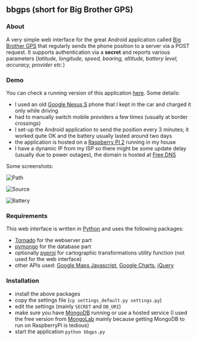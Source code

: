 ## bbgps (short for Big Brother GPS)

### About
A very simple web interface for the great Android application called [Big Brother GPS](https://play.google.com/store/apps/details?id=org.gnarf.bigbrother.gps) that regularly sends the phone position to a server via a POST request. It supports authentication via a **secret** and reports various parameters (*latitude, longitude, speed, bearing, altitude, battery level, accuracy, provider etc.*)

### Demo
You can check a running version of this application [here](http://bbgps.rssind.com/). Some details:

* I used an old [Google Nexus S](https://en.wikipedia.org/wiki/Nexus_S) phone that I kept in the car and charged it only while driving
* had to manually switch mobile providers a few times (usually at border crossings)
* I set-up the Android application to send the position every 3 minutes; it worked quite OK and the battery usually lasted around two days 
* the application is hosted on a [Raspberry PI 2](https://www.raspberrypi.org/products/raspberry-pi-2-model-b/) running in my house
* I have a dynamic IP from my ISP so there might be some update delay (usually due to power outages), the domain is hosted at [Free DNS](http://freedns.afraid.org/)

Some screenshots:

![Path](http://rssind.com/images/path.png)

![Source](http://rssind.com/images/source.png)

![Battery](http://rssind.com/images/battery.png)

### Requirements
This web interface is written in [Python](https://www.python.org/) and uses the following packages:

 * [Tornado](http://www.tornadoweb.org/en/stable/) for the webserver part
 * [pymongo](https://api.mongodb.org/python/current/) for the database part
 * optionally [pyproj](https://github.com/jswhit/pyproj) for cartographic transformations utility function (not used for the web interface)
 * other APIs used: [Google Maps Javascript](https://developers.google.com/maps/documentation/javascript/), [Google Charts](https://developers.google.com/chart/?hl=en), [jQuery](https://jquery.com/) 
 
### Installation

 * install the above packages
 * copy the settings file (```cp settings_default.py settings.py```)
 * edit the settings (mainly ```SECRET``` and ```DB_URI```) 
 * make sure you have [MongoDB](https://www.mongodb.org/) running or use a hosted service (I used the free version from [MongoLab](https://mongolab.com/) mainly because getting MongoDB to run on RaspberryPi is tedious)
 * start the application ```python bbgps.py```